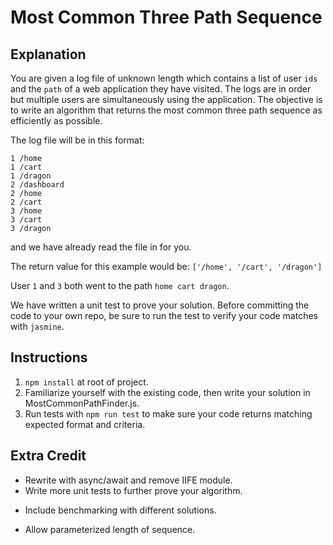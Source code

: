 # Most Common Three Path Sequence


## Explanation
You are given a log file of unknown length which contains a list of user `ids` and the `path` of a web application they have visited. The logs are in order but multiple users are simultaneously using the application. The objective is to write an algorithm that returns the most common three path sequence as efficiently as possible.

The log file will be in this format:
```
1 /home
1 /cart
1 /dragon
2 /dashboard
2 /home
2 /cart
3 /home
3 /cart
3 /dragon
```
and we have already read the file in for you.

The return value for this example would be: `['/home', '/cart', '/dragon']`

User `1` and `3` both went to the path `home cart dragon`.

We have written a unit test to prove your solution. Before committing the code to your own repo, be sure to run the test to verify your code matches with `jasmine`.

## Instructions
1. `npm install` at root of project.
1. Familiarize  yourself with the existing code, then write your solution in MostCommonPathFinder.js.
1. Run tests with `npm run test` to make sure your code returns matching expected format and criteria.

## Extra Credit
* Rewrite with async/await and remove IIFE module.
* Write more unit tests to further prove your algorithm. 
<!-- as simple as expanding log with rando numbers -->
<!-- possbile search machanism -->
<!-- I wanna search for these numbers [ '/2', '/3', '/4' ]...   what would i get back -->

* Include benchmarking with different solutions.

* Allow parameterized length of sequence.
<!-- show length of array -->